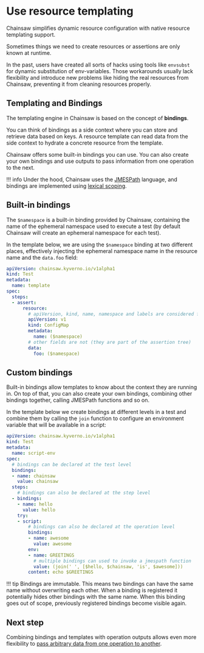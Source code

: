 # Use resource templating

Chainsaw simplifies dynamic resource configuration with native resource templating support.

Sometimes things we need to create resources or assertions are only known at runtime.

In the past, users have created all sorts of hacks using tools like `envsubst` for dynamic substitution of env-variables. Those workarounds usually lack flexibility and introduce new problems like hiding the real resources from Chainsaw, preventing it from cleaning resources properly.

## Templating and Bindings

The templating engine in Chainsaw is based on the concept of **bindings**.

You can think of bindings as a side context where you can store and retrieve data based on keys. A resource template can read data from the side context to hydrate a concrete resource from the template.

Chainsaw offers some built-in bindings you can use. You can also create your own bindings and use outputs to pass information from one operation to the next.

!!! info
    Under the hood, Chainsaw uses the [JMESPath](https://jmespath.site/) language, and bindings are implemented using [lexical scoping](https://github.com/jmespath-community/jmespath.spec/blob/main/jep-011a-lexical-scope.md).

## Built-in bindings

The `$namespace` is a built-in binding provided by Chainsaw, containing the name of the ephemeral namespace used to execute a test (by default Chainsaw will create an ephemeral namespace for each test).

In the template below, we are using the `$namespace` binding at two different places, effectively injecting the ephemeral namespace name in the resource name and the `data.foo` field:

```yaml
apiVersion: chainsaw.kyverno.io/v1alpha1
kind: Test
metadata:
  name: template
spec:
  steps:
  - assert:
      resource:
        # apiVersion, kind, name, namespace and labels are considered for templating
        apiVersion: v1
        kind: ConfigMap
        metadata:
          name: ($namespace)
        # other fields are not (they are part of the assertion tree)
        data:
          foo: ($namespace)
```

## Custom bindings

Built-in bindings allow templates to know about the context they are running in. On top of that, you can also create your own bindings, combining other bindings together, calling JMESPath functions and so on.

In the template below we create bindings at different levels in a test and combine them by calling the `join` function to configure an environment variable that will be available in a script:

```yaml
apiVersion: chainsaw.kyverno.io/v1alpha1
kind: Test
metadata:
  name: script-env
spec:
  # bindings can be declared at the test level
  bindings:
  - name: chainsaw
    value: chainsaw
  steps:
    # bindings can also be declared at the step level
  - bindings:
    - name: hello
      value: hello
    try:
    - script:
        # bindings can also be declared at the operation level
        bindings:
        - name: awesome
          value: awesome
        env:
        - name: GREETINGS
          # multiple bindings can used to invoke a jmespath function
          value: (join(' ', [$hello, $chainsaw, 'is', $awesome]))
        content: echo $GREETINGS
```

!!! tip
    Bindings are immutable. This means two bindings can have the same name without overwriting each other.
    When a binding is registered it potentially hides other bindings with the same name. When this binding goes out of scope, previously registered bindings become visible again.

## Next step

Combining bindings and templates with operation outputs allows even more flexibility to [pass arbitrary data from one operation to another](./operation-outputs.md).
